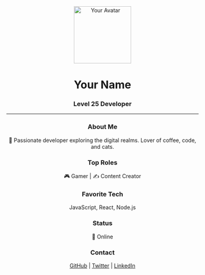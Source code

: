 <div align="center">
    <img src="your-avatar-image-url" alt="Your Avatar" width="150" height="150">
    <h1>Your Name</h1>
    <h3>Level 25 Developer</h3>
</div>

---

<div align="center">
    <h3>About Me</h3>
    <p>🚀 Passionate developer exploring the digital realms. Lover of coffee, code, and cats.</p>
</div>

<div align="center">
    <h3>Top Roles</h3>
    <p>🎮 Gamer | ✍️ Content Creator</p>
</div>

<div align="center">
    <h3>Favorite Tech</h3>
    <p>JavaScript, React, Node.js</p>
</div>

<div align="center">
    <h3>Status</h3>
    <p>🔵 Online</p>
</div>

<div align="center">
    <h3>Contact</h3>
    <a href="https://github.com/your-username">GitHub</a> |
    <a href="https://twitter.com/your-twitter">Twitter</a> |
    <a href="https://www.linkedin.com/in/your-linkedin">LinkedIn</a>
</div>
